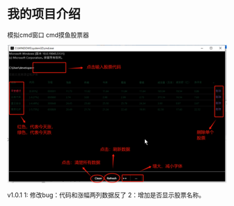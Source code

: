 
# 我的项目介绍

模拟cmd窗口 cmd摸鱼股票器

![项目logo](assets/example.png)


v1.0.1
1: 修改bug：代码和涨幅两列数据反了
2：增加是否显示股票名称。